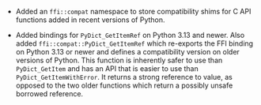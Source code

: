 * Added an `ffi::compat` namespace to store compatibility shims for C API
  functions added in recent versions of Python.

* Added bindings for `PyDict_GetItemRef` on Python 3.13 and newer. Also added
  `ffi::compat::PyDict_GetItemRef` which re-exports the FFI binding on Python
  3.13 or newer and defines a compatibility version on older versions of
  Python. This function is inherently safer to use than `PyDict_GetItem` and has
  an API that is easier to use than `PyDict_GetItemWithError`. It returns a
  strong reference to value, as opposed to the two older functions which return
  a possibly unsafe borrowed reference.
